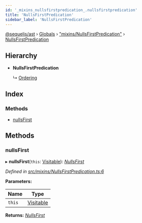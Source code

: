 ```yaml
---
id: '_mixins_nullsfirstpredication_.nullsfirstpredication'
title: 'NullsFirstPredication'
sidebar_label: 'NullsFirstPredication'
---
```


[@sequeljs/ast](../index.md) › [Globals](../globals.md) ›
["mixins/NullsFirstPredication"](../modules/_mixins_nullsfirstpredication_.md) ›
[NullsFirstPredication](_mixins_nullsfirstpredication_.nullsfirstpredication.md)

## Hierarchy

- **NullsFirstPredication**

  ↳ [Ordering](_nodes_ordering_.ordering.md)

## Index

### Methods

- [nullsFirst](_mixins_nullsfirstpredication_.nullsfirstpredication.md#nullsfirst)

## Methods

### nullsFirst

▸ **nullsFirst**(`this`:
[Visitable](../modules/_visitors_visitable_.md#visitable)):
_[NullsFirst](_nodes_nullsfirst_.nullsfirst.md)_

_Defined in
[src/mixins/NullsFirstPredication.ts:6](https://github.com/sequeljs/ast/blob/aa0ef0f/src/mixins/NullsFirstPredication.ts#L6)_

**Parameters:**

| Name   | Type                                                      |
| ------ | --------------------------------------------------------- |
| `this` | [Visitable](../modules/_visitors_visitable_.md#visitable) |

**Returns:** _[NullsFirst](_nodes_nullsfirst_.nullsfirst.md)_
